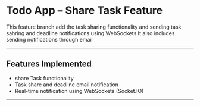 #  Todo App – Share Task Feature

This feature branch add the task sharing functionality and sending task sahring and deadline notifications using WebSockets.It also includes sending notifications through email

---

##  Features Implemented

-  share Task functionality
-  Task share and deadline email notification
-  Real-time notification using WebSockets (Socket.IO)

---
